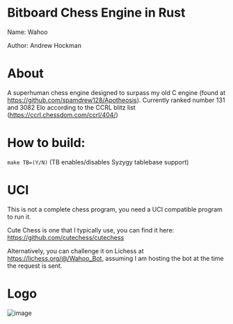 # Bitboard Chess Engine in Rust

Name: Wahoo

Author: Andrew Hockman

# About
A superhuman chess engine designed to surpass my old C engine (found at https://github.com/spamdrew128/Apotheosis). Currently ranked number 131 and 3082 Elo according to the CCRL blitz list (https://ccrl.chessdom.com/ccrl/404/)

# How to build:
`make TB=(Y/N)` (TB enables/disables Syzygy tablebase support)

# UCI
This is not a complete chess program, you need a UCI compatible program to run it.

Cute Chess is one that I typically use, you can find it here: https://github.com/cutechess/cutechess

Alternatively, you can challenge it on Lichess at https://lichess.org/@/Wahoo_Bot, assuming I am hosting the bot at the time the request is sent.

# Logo
![image](https://github.com/spamdrew128/Wahoo/assets/72526028/30531aa9-a3ea-4529-89b2-b07ec350d25f)
